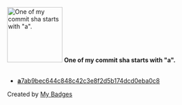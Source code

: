 <img src="https://my-badges.github.io/my-badges/a-commit.png" alt="One of my commit sha starts with &quot;a&quot;." title="One of my commit sha starts with &quot;a&quot;." width="128">
<strong>One of my commit sha starts with &quot;a&quot;.</strong>
<br><br>

- <a href="https://github.com/XxX-Daniil-underscore-Zaikin-XxX/Daniil-Zaikin-and-uhh-2504-2021-PROJECT2/commit/a7ab9bec644c848c42c3e8f2d5b174dcd0eba0c8"><strong>a</strong>7ab9bec644c848c42c3e8f2d5b174dcd0eba0c8</a>


Created by <a href="https://github.com/my-badges/my-badges">My Badges</a>